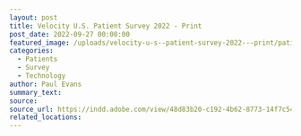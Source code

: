 ```yaml
---
layout: post
title: Velocity U.S. Patient Survey 2022 - Print
post_date: 2022-09-27 00:00:00
featured_image: /uploads/velocity-u-s--patient-survey-2022---print/patient-survey-cover.png
categories:
  - Patients
  - Survey
  - Technology
author: Paul Evans
summary_text:
source:
source_url: https://indd.adobe.com/view/48d83b20-c192-4b62-8773-14f7c54bab6b
related_locations:
---
```

